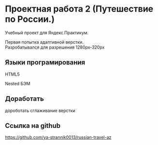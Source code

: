 # Проектная работа 2 (Путешествие по России.)

Учебный проект для Яндекс.Практикум.

Первая попытка адаптивной верстки. <br>
Разробатывался для разрешения 1280px-320px

## Языки програмирования

HTML5

Nested БЭМ

## Доработать

дороботать сглаживание верстки

## Ссылка на github


https://github.com/ya-strannik0013/russian-travel-az
